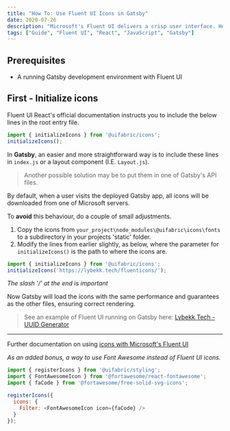 ```yaml
---
title: "How To: Use Fluent UI Icons in Gatsby"
date: 2020-07-26
description: "Microsoft's Fluent UI delivers a crisp user interface. Here's a small guide on how to use the included icons with Gatsby"
tags: ["Guide", "Fluent UI", "React", "JavaScript", "Gatsby"]
---
```


## Prerequisites

* A running Gatsby development environment with Fluent UI

## First - Initialize icons

Fluent UI React's official documentation instructs you to include the below lines in the root entry file.

```javascript
import { initializeIcons } from '@uifabric/icons';
initializeIcons();
```

In **Gatsby**, an easier and more straightforward way is to include these lines in `index.js` or a layout component (I.E. `Layout.js`).

> Another possible solution may be to put them in one of Gatsby's API files.

By default, when a user visits the deployed Gatsby app, all icons will be downloaded from one of Microsoft servers.

To **avoid** this behaviour, do a couple of small adjustments.

1. Copy the icons from `your_project\node_modules\@uifabric\icons\fonts` to a subdirectory in your projects 'static' folder.
2. Modify the lines from earlier slightly, as below, where the parameter for `initializeIcons()` is the path to where the icons are.

```javascript
import { initializeIcons } from '@uifabric/icons';
initializeIcons('https://lybekk.tech/fluenticons/');
```

*The slash '/' at the end is important*

Now Gatsby will load the icons with the same performance and guarantees as the other files, ensuring correct rendering.

>See an example of Fluent UI running on Gatsby here:
>[Lybekk Tech - UUID Generator](https://lybekk.tech/tools/uuidgenerator/)

---

Further documentation on using 
[icons with Microsoft's Fluent UI](https://github.com/microsoft/fluentui/wiki/using-icons)

*As an added bonus, a way to use Font Awesome instead of Fluent UI icons.*
```javascript
import { registerIcons } from '@uifabric/styling';
import { FontAwesomeIcon } from '@fortawesome/react-fontawesome';
import { faCode } from '@fortawesome/free-solid-svg-icons';

registerIcons({
  icons: {
    Filter: <FontAwesomeIcon icon={faCode} />
  }
});
```
